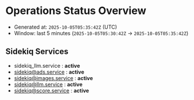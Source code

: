 # Operations Status Overview

- Generated at: `2025-10-05T05:35:42Z` (UTC)
- Window: last 5 minutes (`2025-10-05T05:30:42Z` → `2025-10-05T05:35:42Z`)

## Sidekiq Services
- sidekiq_llm.service : **active**
- sidekiq@ads.service : **active**
- sidekiq@images.service : **active**
- sidekiq@llm.service : **active**
- sidekiq@score.service : **active**

